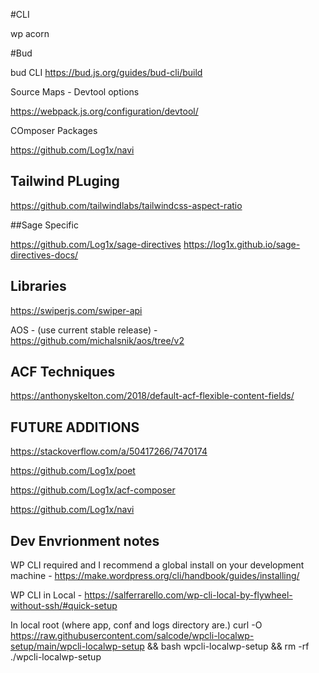 #CLI

wp acorn





#Bud

bud CLI https://bud.js.org/guides/bud-cli/build

Source Maps - Devtool options

https://webpack.js.org/configuration/devtool/

COmposer Packages

https://github.com/Log1x/navi

## Tailwind PLuging

https://github.com/tailwindlabs/tailwindcss-aspect-ratio

##Sage Specific

https://github.com/Log1x/sage-directives
https://log1x.github.io/sage-directives-docs/

## Libraries


https://swiperjs.com/swiper-api

AOS - (use current stable release) - https://github.com/michalsnik/aos/tree/v2




## ACF Techniques

https://anthonyskelton.com/2018/default-acf-flexible-content-fields/

[//]: # (@TODO) 

## FUTURE ADDITIONS

https://stackoverflow.com/a/50417266/7470174

https://github.com/Log1x/poet

https://github.com/Log1x/acf-composer


https://github.com/Log1x/navi


## Dev Envrionment notes 

WP CLI required and I recommend a global install on your development machine - https://make.wordpress.org/cli/handbook/guides/installing/

WP CLI in Local - https://salferrarello.com/wp-cli-local-by-flywheel-without-ssh/#quick-setup

In local root (where app, conf and logs directory are.)
curl -O https://raw.githubusercontent.com/salcode/wpcli-localwp-setup/main/wpcli-localwp-setup  && bash wpcli-localwp-setup && rm -rf ./wpcli-localwp-setup
